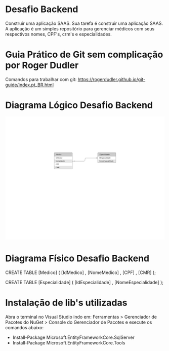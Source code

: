 # Desafio Backend
Construir uma aplicação SAAS. Sua tarefa é construir uma aplicação SAAS. A aplicação é um simples repositório para gerenciar médicos com seus respectivos nomes, CPF's, crm's e especialidades.

# Guia Prático de Git sem complicação por Roger Dudler
Comandos para trabalhar com git:
https://rogerdudler.github.io/git-guide/index.pt_BR.html

# Diagrama Lógico Desafio Backend
<img src="/img/DiagramaLogicoDesafioBackend.png"/>

# Diagrama Físico Desafio Backend
CREATE TABLE [Medico] (
  [IdMedico] <type>,
  [NomeMedico] <type>,
  [CPF] <type>,
  [CMR] <type>
);

CREATE TABLE [Especialidade] (
  [IdEspecialidade] <type>,
  [NomeEspecialidade] <type>
);
  
# Instalação de lib's utilizadas
Abra o terminal no Visual Studio indo em: Ferramentas > Gerenciador de Pacotes do NuGet > Console do Gerenciador de Pacotes e execute os comandos abaixo:
- Install-Package Microsoft.EntityFrameworkCore.SqlServer
- Install-Package Microsoft.EntityFrameworkCore.Tools
